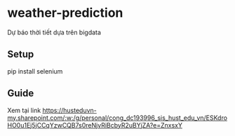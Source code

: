 # weather-prediction
Dự báo thời tiết dựa trên bigdata
## Setup
pip install selenium
## Guide
Xem tại link 
https://husteduvn-my.sharepoint.com/:w:/g/personal/cong_dc193996_sis_hust_edu_vn/ESKdroHO0u1Ej5jCCqYzwCQB7s0reNjvRiBcbyR2uBYjZA?e=ZnxsxY
